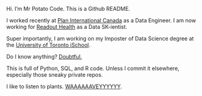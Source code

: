 Hi. I’m Mr Potato Code. This is a Github README.

I worked recently at [Plan International Canada](https://stories.plancanada.ca/) as a Data Engineer. 
I am now working for [Readout Health](https://mybiosense.com/) as a Data SK-ientist.  

Super importantly, I am working on my Imposter of Data Science degree at the [University of Toronto iSchool](https://ischool.utoronto.ca/current-students/programs-courses/programs-of-study/master-of-information/human-centred-data-science-hcds/). 

Do I know anything? [Doubtful.](https://write.as/mrpotatocode/)

This is full of Python, SQL, and R code. Unless I commit it elsewhere, especially those sneaky private repos.

I like to listen to plants. [WAAAAAAVEYYYYYY](https://soundcloud.com/mrplantwave).
